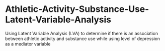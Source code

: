 # Athletic-Activity-Substance-Use-Latent-Variable-Analysis
Using Latent Variable Analysis (LVA) to determine if there is an association between athletic activity and substance use while using level of depression as a mediator variable
